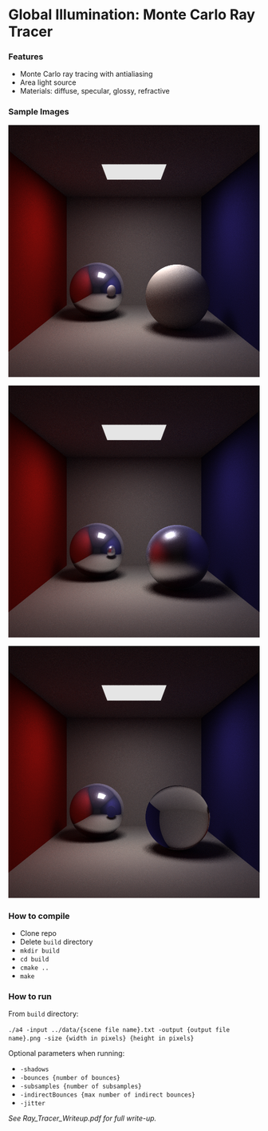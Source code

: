 # Global Illumination: Monte Carlo Ray Tracer

### Features
* Monte Carlo ray tracing with antialiasing
* Area light source
* Materials: diffuse, specular, glossy, refractive

### Sample Images
![alt text](https://github.com/skwon19/ray-tracer/raw/master/images/slide_montecarlo_20indirectbounces_50subsamples_1000.png "Cornell Box: one specular, one diffuse sphere")

![alt text](https://github.com/skwon19/ray-tracer/raw/master/images/slide_glossy_10indirectbounces_50subsamples_1000.png "Cornell Box: one specular, one glossy sphere")

![alt text](https://github.com/skwon19/ray-tracer/raw/master/images/slide_refractive_20indirectbounces_50subsamples_1000.png "Cornell Box: one specular, one refractive sphere")

### How to compile
* Clone repo
* Delete `build` directory
* `mkdir build`
* `cd build`
* `cmake ..`
* `make`

### How to run
From `build` directory:

`./a4 -input ../data/{scene file name}.txt -output {output file name}.png -size {width in pixels} {height in pixels}`

Optional parameters when running:
* `-shadows`
* `-bounces {number of bounces}`
* `-subsamples {number of subsamples}`
* `-indirectBounces {max number of indirect bounces}`
* `-jitter`

_See Ray_Tracer_Writeup.pdf for full write-up._
